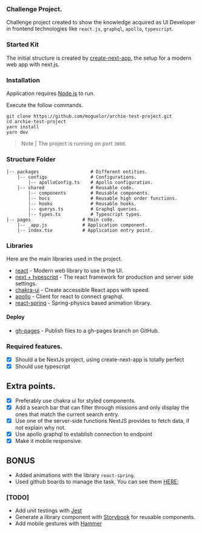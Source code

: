 ### Challenge Project.

Challenge project created to show the knowledge acquired as UI Developer in frontend technologies like `react.js`, `graphql`, `apollo`, `typescript`.

### Started Kit

The initial structure is created by [create-next-app](https://nextjs.org/docs/getting-started), the setup for a modern web app with next.js.

### Installation

Application requires [Node.js](https://nodejs.org/es/) to run.

Execute the follow commands.

```
git clone https://github.com/moguelor/archie-test-project.git
cd archie-test-project
yarn install
yarn dev
```

> Note | The project is running on port `3000`.

### Structure Folder

```
|-- packages                   # Different entities. 
    |-- configs                # Configurations.
        |-- apolloConfig.ts    # Apollo configuration.
    |-- shared                 # Reusable code.
        |-- components         # Reusable components. 
        |-- hocs               # Reusable high order functions.
        |-- hooks              # Reusable hooks.
        |-- querys.ts          # Graphql queries.
        |-- types.ts           # Typescript types.
|-- pages                   # Main code.
    |-- _app.js             # Application component.
    |-- index.tsx           # Application entry point.
```

### Libraries

Here are the main libraries used in the project.

- [react](https://es.reactjs.org/) - Modern web library to use in the UI.
- [next + typescript](https://nextjs.org/) - The react framework for production and server side settings.
- [chakra-ui](https://chakra-ui.com/) - Create accessible React apps with speed.
- [apollo](https://www.apollographql.com/docs/react/) - Client for react to connect graphql.
- [react-spring](https://react-spring.io/) - Spring-physics based animation library.

#### Deploy

- [gh-pages](https://github.com/tschaub/gh-pages) - Publish files to a gh-pages branch on GitHub.

### Required features.

- [x] Should a be NextJs project, using create-next-app is totally perfect
- [x] Should use typescript

## Extra points.

- [x] Preferably use chakra ui for styled components.
- [x] Add a search bar that can filter through missions and only display the ones that match the current search entry.
- [x] Use one of the server-side functions NextJS provides to fetch data, if not explain why not.
- [x] Use apollo graphql to establish connection to endpoint
- [x] Make it mobile responsive.

## BONUS

- Added animations with the library `react-spring`.
- Used github boards to manage the task. You can see them [HERE](https://github.com/moguelor/archie-test-project/projects/1);

### [TODO]

- Add unit testings with [Jest](https://jestjs.io/)
- Generate a library component with [Storybook](https://storybook.js.org/) for reusable components.
- Add mobile gestures with [Hammer](https://hammerjs.github.io/)
